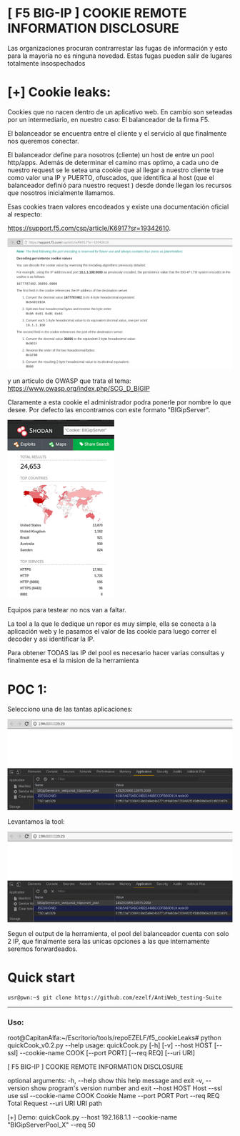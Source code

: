# [ F5 BIG-IP ] COOKIE REMOTE INFORMATION DISCLOSURE

Las organizaciones procuran contrarrestar las fugas de información y esto para la mayoría no es ninguna novedad. Estas fugas pueden salir de lugares totalmente insospechados


# [+] Cookie leaks:

Cookies que no nacen dentro de un aplicativo web. En cambio son seteadas por un intermediario, en nuestro caso: El balanceador de la firma F5.

El balanceador se encuentra entre el cliente y el servicio al que finalmente nos queremos conectar. 

El balanceador define para nosotros (cliente) un host  de entre un pool http/apps.
Además de determinar el camino mas optimo, a cada uno de nuestro request se le setea una cookie que al llegar a nuestro cliente trae como valor una IP y PUERTO, ofuscados, que identifica al host (que el balanceador definió para nuestro request ) desde donde llegan los recursos que nosotros  inicialmente llamamos.   


Esas cookies traen valores encodeados y existe una documentación oficial al respecto: 

https://support.f5.com/csp/article/K6917?sr=19342610.


![F5DOCS](screenshot/docF5_cookie.png)

y un articulo de OWASP que trata el tema:
https://www.owasp.org/index.php/SCG_D_BIGIP


Claramente a esta cookie el administrador podra ponerle por nombre lo que desee. Por defecto las encontramos con este formato "BIGipServer<pool http>".


![F5Shodan](screenshot/F5BigIPShodan.png)

Equipos para testear no nos van a faltar. 

La tool a la que le dedique un repor es muy simple, ella se conecta a la aplicación web y le pasamos el valor de las cookie para luego correr el decoder y asi  identificar la IP.

Para obtener TODAS las IP del pool es necesario hacer varias consultas y finalmente esa el la mision de la herramienta

# POC 1:

Selecciono una de las tantas aplicaciones:

![poc1_a](screenshot/poc_1_browser.png)


Levantamos la tool: 

![poc1_a](screenshot/poc_1_browser.png)

Segun el output de la herramienta, el pool del balanceador cuenta con solo 2 IP, que finalmente sera las unicas opciones a las que internamente seremos forwardeados.


# Quick start

	usr@pwn:~$ git clone https://github.com/ezelf/AntiWeb_testing-Suite

***

### Uso:
root@CapitanAlfa:~/Escritorio/tools/repoEZELF/f5_cookieLeaks# python quickCook_v0.2.py --help
usage: quickCook.py [-h] [-v] --host HOST [--ssl] --cookie-name COOK
                    [--port PORT] [--req REQ] [--uri URI]

[ F5 BIG-IP ] COOKIE REMOTE INFORMATION DISCLOSURE

optional arguments:
  -h, --help          show this help message and exit
  -v, --version       show program's version number and exit
  --host HOST         Host
  --ssl               use ssl
  --cookie-name COOK  Cookie Name
  --port PORT         Port
  --req REQ           Total Request
  --uri URI           URI path

[+] Demo: quickCook.py --host 192.168.1.1 --cookie-name "BIGipServerPool_X" --req 50
